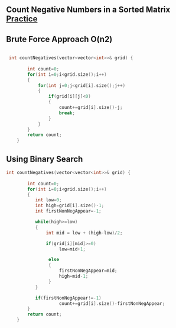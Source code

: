 <h2> Count Negative Numbers in a Sorted Matrix <a href="https://leetcode.com/problems/count-negative-numbers-in-a-sorted-matrix/description/"> Practice </a> </h2>

<h2> Brute Force Approach O(n2)</h2>

```cpp

 int countNegatives(vector<vector<int>>& grid) {
        
        int count=0;
        for(int i=0;i<grid.size();i++)
        {
            for(int j=0;j<grid[i].size();j++)
            {
                if(grid[i][j]<0)
                {
                    count+=grid[i].size()-j;
                    break;
                }
            }
        }
        return count;
    }
```    

<h2>Using Binary Search</h2>

```cpp
int countNegatives(vector<vector<int>>& grid) {
        
        int count=0;
        for(int i=0;i<grid.size();i++)
        {
           int low=0;
           int high=grid[i].size()-1;
           int firstNonNegAppear=-1;

           while(high>=low)
           {
               int mid = low + (high-low)/2;

               if(grid[i][mid]>=0)
                    low=mid+1;

                else
                {
                    firstNonNegAppear=mid;
                    high=mid-1;
                }    
           }

           if(firstNonNegAppear!=-1)
                    count+=grid[i].size()-firstNonNegAppear;
        }   
        return count;
    }
    
